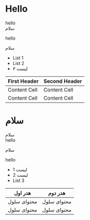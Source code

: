 # Hello
hello  
سلام

hello


سلام

- List 1
- List 2
- لیست ۳


| First Header  | Second Header |
| ------------- | ------------- |
| Content Cell  | Content Cell  |
| Content Cell  | Content Cell  |

# سلام
سلام  
hello  

سلام

hello


- لیست 1
- لیست 2
- List 3



| هدر اول  | هدر دوم |
| ------------- | ------------- |
| محتوای سلول  | محتوای سلول  |
| محتوای سلول  | محتوای سلول  |
